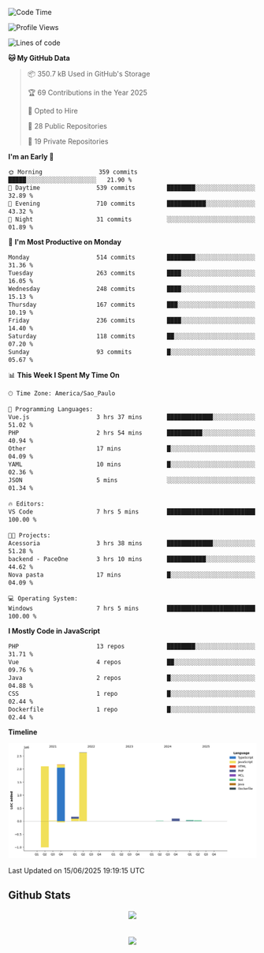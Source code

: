  
<!--START_SECTION:waka-->
![Code Time](http://img.shields.io/badge/Code%20Time-1%2C890%20hrs%208%20mins-blue)

![Profile Views](http://img.shields.io/badge/Profile%20Views-0-blue)

![Lines of code](https://img.shields.io/badge/From%20Hello%20World%20I%27ve%20Written-7.2%20million%20lines%20of%20code-blue)

**🐱 My GitHub Data** 

> 📦 350.7 kB Used in GitHub's Storage 
 > 
> 🏆 69 Contributions in the Year 2025
 > 
> 💼 Opted to Hire
 > 
> 📜 28 Public Repositories 
 > 
> 🔑 19 Private Repositories 
 > 
**I'm an Early 🐤** 

```text
🌞 Morning                359 commits         █████░░░░░░░░░░░░░░░░░░░░   21.90 % 
🌆 Daytime                539 commits         ████████░░░░░░░░░░░░░░░░░   32.89 % 
🌃 Evening                710 commits         ███████████░░░░░░░░░░░░░░   43.32 % 
🌙 Night                  31 commits          ░░░░░░░░░░░░░░░░░░░░░░░░░   01.89 % 
```
📅 **I'm Most Productive on Monday** 

```text
Monday                   514 commits         ████████░░░░░░░░░░░░░░░░░   31.36 % 
Tuesday                  263 commits         ████░░░░░░░░░░░░░░░░░░░░░   16.05 % 
Wednesday                248 commits         ████░░░░░░░░░░░░░░░░░░░░░   15.13 % 
Thursday                 167 commits         ███░░░░░░░░░░░░░░░░░░░░░░   10.19 % 
Friday                   236 commits         ████░░░░░░░░░░░░░░░░░░░░░   14.40 % 
Saturday                 118 commits         ██░░░░░░░░░░░░░░░░░░░░░░░   07.20 % 
Sunday                   93 commits          █░░░░░░░░░░░░░░░░░░░░░░░░   05.67 % 
```


📊 **This Week I Spent My Time On** 

```text
🕑︎ Time Zone: America/Sao_Paulo

💬 Programming Languages: 
Vue.js                   3 hrs 37 mins       █████████████░░░░░░░░░░░░   51.02 % 
PHP                      2 hrs 54 mins       ██████████░░░░░░░░░░░░░░░   40.94 % 
Other                    17 mins             █░░░░░░░░░░░░░░░░░░░░░░░░   04.09 % 
YAML                     10 mins             █░░░░░░░░░░░░░░░░░░░░░░░░   02.36 % 
JSON                     5 mins              ░░░░░░░░░░░░░░░░░░░░░░░░░   01.34 % 

🔥 Editors: 
VS Code                  7 hrs 5 mins        █████████████████████████   100.00 % 

🐱‍💻 Projects: 
Acessoria                3 hrs 38 mins       █████████████░░░░░░░░░░░░   51.28 % 
backend - PaceOne        3 hrs 10 mins       ███████████░░░░░░░░░░░░░░   44.62 % 
Nova pasta               17 mins             █░░░░░░░░░░░░░░░░░░░░░░░░   04.09 % 

💻 Operating System: 
Windows                  7 hrs 5 mins        █████████████████████████   100.00 % 
```

**I Mostly Code in JavaScript** 

```text
PHP                      13 repos            ████████░░░░░░░░░░░░░░░░░   31.71 % 
Vue                      4 repos             ██░░░░░░░░░░░░░░░░░░░░░░░   09.76 % 
Java                     2 repos             █░░░░░░░░░░░░░░░░░░░░░░░░   04.88 % 
CSS                      1 repo              █░░░░░░░░░░░░░░░░░░░░░░░░   02.44 % 
Dockerfile               1 repo              █░░░░░░░░░░░░░░░░░░░░░░░░   02.44 % 
```



**Timeline**

![Lines of Code chart](https://raw.githubusercontent.com/MaueDev/MaueDev/main/assets/bar_graph.png)


 Last Updated on 15/06/2025 19:19:15 UTC
<!--END_SECTION:waka-->

## Github Stats  
<div align="center"><img src="https://github-readme-stats.vercel.app/api/top-langs/?username=MaueDev&hide_border=true&layout=compact" align="center" /></div>  

<br/>  

<br/>  

<div align="center">
<img src="https://komarev.com/ghpvc/?username=MaueDev&&style=flat-square" align="center" />
</div>  
  
